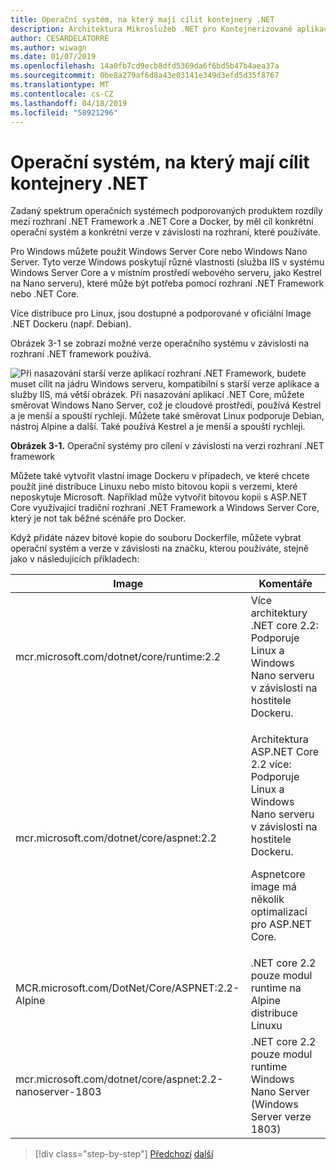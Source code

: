```yaml
---
title: Operační systém, na který mají cílit kontejnery .NET
description: Architektura Mikroslužeb .NET pro Kontejnerizované aplikace .NET | Jaký operační systém mají cílit kontejnery .NET
author: CESARDELATORRE
ms.author: wiwagn
ms.date: 01/07/2019
ms.openlocfilehash: 14a0fb7cd9ecb8dfd5369da6f6bd5b47b4aea37a
ms.sourcegitcommit: 0be8a279af6d8a43e03141e349d3efd5d35f8767
ms.translationtype: MT
ms.contentlocale: cs-CZ
ms.lasthandoff: 04/18/2019
ms.locfileid: "58921296"
---
```

# <a name="what-os-to-target-with-net-containers"></a>Operační systém, na který mají cílit kontejnery .NET

Zadaný spektrum operačních systémech podporovaných produktem rozdíly mezi rozhraní .NET Framework a .NET Core a Docker, by měl cíl konkrétní operační systém a konkrétní verze v závislosti na rozhraní, které používáte.

Pro Windows můžete použít Windows Server Core nebo Windows Nano Server. Tyto verze Windows poskytují různé vlastnosti (služba IIS v systému Windows Server Core a v místním prostředí webového serveru, jako Kestrel na Nano serveru), které může být potřeba pomocí rozhraní .NET Framework nebo .NET Core.

Více distribuce pro Linux, jsou dostupné a podporované v oficiální Image .NET Dockeru (např. Debian).

Obrázek 3-1 se zobrazí možné verze operačního systému v závislosti na rozhraní .NET framework používá.

![Při nasazování starší verze aplikací rozhraní .NET Framework, budete muset cílit na jádru Windows serveru, kompatibilní s starší verze aplikace a služby IIS, má větší obrázek. Při nasazování aplikací .NET Core, můžete směrovat Windows Nano Server, což je cloudové prostředí, používá Kestrel a je menší a spouští rychleji. Můžete také směrovat Linux podporuje Debian, nástroj Alpine a další. Také používá Kestrel a je menší a spouští rychleji.](./media/image1.png)

**Obrázek 3-1.** Operační systémy pro cílení v závislosti na verzi rozhraní .NET framework

Můžete také vytvořit vlastní image Dockeru v případech, ve které chcete použít jiné distribuce Linuxu nebo místo bitovou kopii s verzemi, které neposkytuje Microsoft. Například může vytvořit bitovou kopii s ASP.NET Core využívající tradiční rozhraní .NET Framework a Windows Server Core, který je not tak běžné scénáře pro Docker.

Když přidáte název bitové kopie do souboru Dockerfile, můžete vybrat operační systém a verze v závislosti na značku, kterou používáte, stejně jako v následujících příkladech:

<table>
<thead>
<tr class="header">
<th>Image</th>
<th>Komentáře</th>
</tr>
</thead>
<tbody>
<tr>
<td>mcr.microsoft.com/dotnet/core/runtime:2.2</td>
<td>Více architektury .NET core 2.2: Podporuje Linux a Windows Nano serveru v závislosti na hostitele Dockeru.</td>
</tr>
<tr class="odd">
<td>mcr.microsoft.com/dotnet/core/aspnet:2.2</td>
<td><p>Architektura ASP.NET Core 2.2 více: Podporuje Linux a Windows Nano serveru v závislosti na hostitele Dockeru.</p>
<p>Aspnetcore image má několik optimalizací pro ASP.NET Core.</p></td>
</tr>
<tr class="even">
<td>MCR.microsoft.com/DotNet/Core/ASPNET:2.2-Alpine</td>
<td>.NET core 2.2 pouze modul runtime na Alpine distribuce Linuxu</td>
</tr>
<tr class="odd">
<td>mcr.microsoft.com/dotnet/core/aspnet:2.2-nanoserver-1803</td>
<td>.NET core 2.2 pouze modul runtime Windows Nano Server (Windows Server verze 1803)</td>
</tr>
</tbody>
</table>

> [!div class="step-by-step"]
> [Předchozí](container-framework-choice-factors.md)
> [další](official-net-docker-images.md)